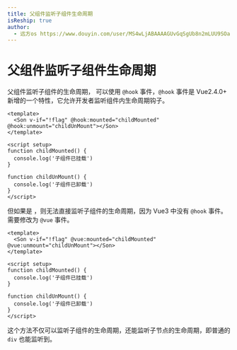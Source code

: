 ```yaml
---
title: 父组件监听子组件生命周期
isReship: true
author:
  - 远方os https://www.douyin.com/user/MS4wLjABAAAAGUvGqSgUb8n2mLUU9SOa5wmdZy-Sj5_FUt-DK5Iu6PpxO1QgrJ1_vXy6ikzz_Q4h?from_tab_name=main&is_search=0&list_name=follow&modal_id=7513596108950621449&nt=0
---
```


# 父组件监听子组件生命周期

父组件监听子组件的生命周期， <SpecialWords text="Vue2" /> 可以使用 `@hook` 事件，`@hook` 事件是 Vue2.4.0+ 新增的一个特性，它允许开发者监听组件内生命周期钩子。

```vue
<template>
  <Son v-if="!flag" @hook:mounted="childMounted" @hook:unmount="childUnMount"></Son>
</template>

<script setup>
function childMounted() {
  console.log('子组件已挂载')
}

function childUnMount() {
  console.log('子组件已卸载')
}
</script>
```

但如果是 <SpecialWords text="Vue3" />，则无法直接监听子组件的生命周期，因为 Vue3 中没有 `@hook` 事件。需要修改为 `@vue` 事件。

```vue
<template>
  <Son v-if="!flag" @vue:mounted="childMounted" @vue:unmount="childUnMount"></Son>
</template>

<script setup>
function childMounted() {
  console.log('子组件已挂载')
}

function childUnMount() {
  console.log('子组件已卸载')
}
</script>
```

这个方法不仅可以监听子组件的生命周期，还能监听子节点的生命周期，即普通的 `div` 也能监听到。